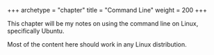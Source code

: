 +++
archetype = "chapter"
title = "Command Line"
weight = 200
+++

This chapter will be my notes on using the command line on Linux, specifically Ubuntu.  

Most of the content here should work in any Linux distribution.  




